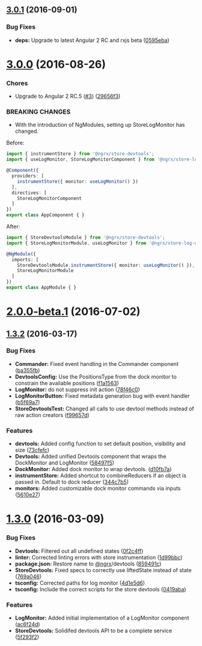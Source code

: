 <a name="3.0.1"></a>
## [3.0.1](https://github.com/ngrx/store-log-monitor/compare/v3.0.0...v3.0.1) (2016-09-01)


### Bug Fixes

* **deps:** Upgrade to latest Angular 2 RC and rxjs beta ([0595eba](https://github.com/ngrx/store-log-monitor/commit/0595eba))



<a name="3.0.0"></a>
# [3.0.0](https://github.com/ngrx/store-log-monitor/compare/v2.0.0-beta.1...v3.0.0) (2016-08-26)


### Chores

* Upgrade to Angular 2 RC.5 ([#3](https://github.com/ngrx/store-log-monitor/issues/3)) ([29656f3](https://github.com/ngrx/store-log-monitor/commit/29656f3))


### BREAKING CHANGES

* With the introduction of NgModules, setting up StoreLogMonitor has changed.

Before:

```ts
import { instrumentStore } from '@ngrx/store-devtools';
import { useLogMonitor, StoreLogMonitorComponent } from '@ngrx/store-log-monitor';

@Component({
  providers: [
    instrumentStore({ monitor: useLogMonitor() })
  ],
  directives: [
    StoreLogMonitorComponent
  ]
})
export class AppComponent { }
```

After:
```ts
import { StoreDevtoolsModule } from '@ngrx/store-devtools';
import { StoreLogMonitorModule, useLogMonitor } from '@ngrx/store-log-monitor';

@NgModule({
  imports: [
    StoreDevtoolsModule.instrumentStore({ monitor: useLogMonitor() }),
    StoreLogMonitorModule
  ]
})
export class AppModule { }
```



<a name="2.0.0-beta.1"></a>
# [2.0.0-beta.1](https://github.com/ngrx/store-log-monitor/compare/v1.3.2...v2.0.0-beta.1) (2016-07-02)



<a name="1.3.2"></a>
## [1.3.2](https://github.com/ngrx/store-log-monitor/compare/v1.3.0...v1.3.2) (2016-03-17)


### Bug Fixes

* **Commander:** Fixed event handling in the Commander component ([ba355fb](https://github.com/ngrx/store-log-monitor/commit/ba355fb))
* **DevtoolsConfig:** Use the PositionsType from the dock monitor to constrain the available positions ([f1a1563](https://github.com/ngrx/store-log-monitor/commit/f1a1563))
* **LogMonitor:** do not suppress init action ([78f46c0](https://github.com/ngrx/store-log-monitor/commit/78f46c0))
* **LogMonitorButton:** Fixed metadata generation bug with event handler ([b5f69a7](https://github.com/ngrx/store-log-monitor/commit/b5f69a7))
* **StoreDevtoolsTest:** Changed all calls to use devtool methods instead of raw action creators ([f99657d](https://github.com/ngrx/store-log-monitor/commit/f99657d))


### Features

* **devtools:** Added config function to set default position, visibility and size ([73cfefc](https://github.com/ngrx/store-log-monitor/commit/73cfefc))
* **Devtools:** Added unified Devtools component that wraps the DockMonitor and LogMonitor ([58497f5](https://github.com/ngrx/store-log-monitor/commit/58497f5))
* **DockMonitor:** Added dock monitor to wrap devtools. ([d10fb7a](https://github.com/ngrx/store-log-monitor/commit/d10fb7a))
* **instrumentStore:** Added shortcut to combineReducers if an object is passed in. Default to dock reducer ([344c7b5](https://github.com/ngrx/store-log-monitor/commit/344c7b5))
* **monitors:** Added customizable dock monitor commands via inputs ([5610e27](https://github.com/ngrx/store-log-monitor/commit/5610e27))



<a name="1.3.0"></a>
# [1.3.0](https://github.com/ngrx/store-log-monitor/compare/0f2c4ff...v1.3.0) (2016-03-09)


### Bug Fixes

* **Devtools:** Filtered out all undefined states ([0f2c4ff](https://github.com/ngrx/store-log-monitor/commit/0f2c4ff))
* **linter:** Corrected linting errors with store instrumentation ([1d99bbc](https://github.com/ngrx/store-log-monitor/commit/1d99bbc))
* **package.json:** Restore name to [@ngrx](https://github.com/ngrx)/devtools ([859491c](https://github.com/ngrx/store-log-monitor/commit/859491c))
* **StoreDevtools:** Fixed specs to correctly use liftedState instead of state ([769a046](https://github.com/ngrx/store-log-monitor/commit/769a046))
* **tsconfig:** Corrected paths for log monitor ([4d1e5d6](https://github.com/ngrx/store-log-monitor/commit/4d1e5d6))
* **tsconfig:** Include the correct scripts for the store devtools ([0419aba](https://github.com/ngrx/store-log-monitor/commit/0419aba))


### Features

* **LogMonitor:** Added initial implementation of a LogMonitor component ([ac6f24d](https://github.com/ngrx/store-log-monitor/commit/ac6f24d))
* **StoreDevtools:** Solidifed devtools API to be a complete service ([5f293f2](https://github.com/ngrx/store-log-monitor/commit/5f293f2))



